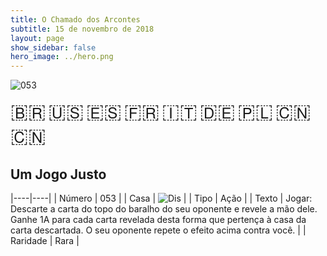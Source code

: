```yaml
---
title: O Chamado dos Arcontes
subtitle: 15 de novembro de 2018
layout: page
show_sidebar: false
hero_image: ../hero.png
---
```


![053](https://mastervault-storage-prod.s3.amazonaws.com/media/card_front/pt/341_053_CJXQV688FHG_pt.png)

<span title="Português" style="font-size: 32px;cursor: pointer;" onclick="javascript:document.querySelector('img[alt=\'053\']').src=document.querySelector('img[alt=\'053\']').src.replace(/card_front\/[^/]+/, 'card_front/pt').replace(/_[^/.0-9]+\.png/, '_pt.png')">🇧🇷</span>
<span title="English" style="font-size: 32px;cursor: pointer;" onclick="javascript:document.querySelector('img[alt=\'053\']').src=document.querySelector('img[alt=\'053\']').src.replace(/card_front\/[^/]+/, 'card_front/en').replace(/_[^/.0-9]+\.png/, '_en.png')">🇺🇸</span>
<span title="Español" style="font-size: 32px;cursor: pointer;" onclick="javascript:document.querySelector('img[alt=\'053\']').src=document.querySelector('img[alt=\'053\']').src.replace(/card_front\/[^/]+/, 'card_front/es').replace(/_[^/.0-9]+\.png/, '_es.png')">🇪🇸</span>
<span title="Français" style="font-size: 32px;cursor: pointer;" onclick="javascript:document.querySelector('img[alt=\'053\']').src=document.querySelector('img[alt=\'053\']').src.replace(/card_front\/[^/]+/, 'card_front/fr').replace(/_[^/.0-9]+\.png/, '_fr.png')">🇫🇷</span>
<span title="Italiano" style="font-size: 32px;cursor: pointer;" onclick="javascript:document.querySelector('img[alt=\'053\']').src=document.querySelector('img[alt=\'053\']').src.replace(/card_front\/[^/]+/, 'card_front/it').replace(/_[^/.0-9]+\.png/, '_it.png')">🇮🇹</span>
<span title="Deutsche" style="font-size: 32px;cursor: pointer;" onclick="javascript:document.querySelector('img[alt=\'053\']').src=document.querySelector('img[alt=\'053\']').src.replace(/card_front\/[^/]+/, 'card_front/de').replace(/_[^/.0-9]+\.png/, '_de.png')">🇩🇪</span>
<span title="Polskie" style="font-size: 32px;cursor: pointer;" onclick="javascript:document.querySelector('img[alt=\'053\']').src=document.querySelector('img[alt=\'053\']').src.replace(/card_front\/[^/]+/, 'card_front/pl').replace(/_[^/.0-9]+\.png/, '_pl.png')">🇵🇱</span>
<span title="简体中文" style="font-size: 32px;cursor: pointer;" onclick="javascript:document.querySelector('img[alt=\'053\']').src=document.querySelector('img[alt=\'053\']').src.replace(/card_front\/[^/]+/, 'card_front/zh-hans').replace(/_[^/.0-9]+\.png/, '_zh-hans.png')">🇨🇳</span>
<span title="繁體中文" style="font-size: 32px;cursor: pointer;" onclick="javascript:document.querySelector('img[alt=\'053\']').src=document.querySelector('img[alt=\'053\']').src.replace(/card_front\/[^/]+/, 'card_front/zh-hant').replace(/_[^/.0-9]+\.png/, '_zh-hant.png')">🇨🇳</span>

## Um Jogo Justo

|----|----|
| Número | 053 |
| Casa | ![Dis](https://archonarcana.com/images/thumb/e/e8/Dis.png/22px-Dis.png "Dis") |
| Tipo | Ação |
| Texto | Jogar: Descarte a carta do topo do baralho do seu oponente e revele a mão dele. Ganhe 1A para cada carta revelada desta forma que pertença à casa da carta descartada. O seu oponente repete o efeito acima contra você. |
| Raridade | Rara |
